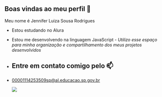 ## Boas vindas ao meu perfil 🖤

Meu nome é Jennifer Luiza Sousa Rodrigues 
- Estou estudando no Alura
- Estou me desenvolvendo na linguagem JavaScript
*- Utilizo esse espaço para minha organização e compartilhamento dos meus projetos desenvolvidos*

- ## Entre em contato comigo pelo 📫
- 00001114253509sp@al.educacao.sp.gov.br

  ![](https://media1.tenor.com/m/OUOBkawxWIAAAAAC/paola.gif)

